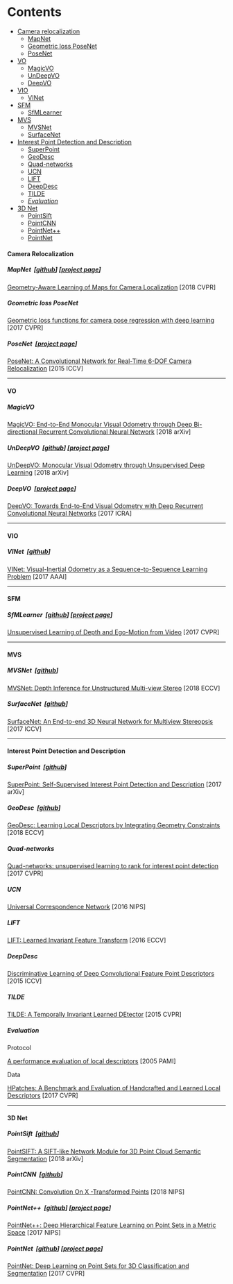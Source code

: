 # Contents  
- [Camera relocalization](#camera-relocalization)
	- [MapNet](#mapnet-githubproject-page)
	- [Geometric loss PoseNet](#geometric-loss-posenet)
	- [PoseNet](#posenet-project-page)
- [VO](#vo)
	- [MagicVO](#magicvo)
	- [UnDeepVO](#undeepvo-githubproject-page)
	- [DeepVO](#deepvo-project-page)
- [VIO](#vio)
	- [VINet](#vinet-github)
- [SFM](#sfm)
	- [SfMLearner](#sfmlearner-githubproject-page)
- [MVS](#mvs)
	- [MVSNet](#mvsnet-github)
	- [SurfaceNet](#surfacenet-github)
- [Interest Point Detection and Description](#interest-point-detection-and-description)  
	- [SuperPoint](#superpoint-github)
	- [GeoDesc](#geodesc-github)
	- [Quad-networks](#quad-networks)
	- [UCN](#ucn)
	- [LIFT](#lift)
	- [DeepDesc](#deepdesc)
	- [TILDE](#tilde)
	- [*Evaluation*](#evaluation)
- [3D Net](#3d-net)   
  - [PointSift](#pointsift-github) 
  - [PointCNN](#pointcnn-github) 
  - [PointNet++](#pointnet-githubproject-page)  
  - [PointNet](#pointnet-githubproject-page-1) 

#### Camera Relocalization

##### MapNet &nbsp;[[github](https://github.com/NVlabs/geomapnet)]&nbsp;[[project page](https://research.nvidia.com/publication/2018-06_Geometry-Aware-Learning-of)]
[ Geometry-Aware Learning of Maps for Camera Localization](https://arxiv.org/abs/1712.03342) [2018 CVPR]

##### Geometric loss PoseNet 
[Geometric loss functions for camera pose regression with deep learning](https://arxiv.org/abs/1704.00390) [2017 CVPR]

##### PoseNet &nbsp;[[project page](http://mi.eng.cam.ac.uk/projects/relocalisation/)]
[PoseNet: A Convolutional Network for Real-Time 6-DOF Camera Relocalization](https://arxiv.org/abs/1505.07427) [2015 ICCV]

------

#### VO

##### MagicVO
[MagicVO: End-to-End Monocular Visual Odometry through Deep Bi-directional
Recurrent Convolutional Neural Network](https://arxiv.org/pdf/1811.10964) [2018 arXiv]

##### UnDeepVO &nbsp;[[github](https://github.com/drmaj/UnDeepVO)]&nbsp;[[project page](http://senwang.gitlab.io/UnDeepVO/)]
[UnDeepVO: Monocular Visual Odometry through Unsupervised Deep Learning](https://arxiv.org/abs/1709.06841) [2018 arXiv]

##### DeepVO &nbsp;[[project page](http://senwang.gitlab.io/DeepVO/)] 
[DeepVO: Towards End-to-End Visual Odometry with Deep Recurrent Convolutional Neural Networks](https://arxiv.org/abs/1709.08429) [2017 ICRA]

------

#### VIO

##### VINet &nbsp;[[github](https://github.com/HTLife/VINet)]
[VINet: Visual-Inertial Odometry as a Sequence-to-Sequence Learning Problem](https://arxiv.org/abs/1701.08376) [2017 AAAI]

------

#### SFM

##### SfMLearner &nbsp;[[github](https://github.com/tinghuiz/SfMLearner)]&nbsp;[[project page](https://people.eecs.berkeley.edu/~tinghuiz/projects/SfMLearner/)]
[Unsupervised Learning of Depth and Ego-Motion from Video](https://arxiv.org/abs/1704.07813) [2017 CVPR]

------

#### MVS

##### MVSNet &nbsp;[[github](https://github.com/YoYo000/MVSNet)]
[MVSNet: Depth Inference for Unstructured Multi-view Stereo](https://arxiv.org/abs/1804.02505) [2018 ECCV]

##### SurfaceNet &nbsp;[[github](https://github.com/mjiUST/SurfaceNet)]
[SurfaceNet: An End-to-end 3D Neural Network for Multiview Stereopsis](https://arxiv.org/abs/1708.01749) [2017 ICCV]

------

#### Interest Point Detection and Description

##### SuperPoint &nbsp;[[github](https://github.com/MagicLeapResearch/SuperPointPretrainedNetwork)]
[SuperPoint: Self-Supervised Interest Point Detection and Description](https://arxiv.org/abs/1712.07629) [2017 arXiv]

##### GeoDesc &nbsp;[[github](https://github.com/lzx551402/geodesc)]
[GeoDesc: Learning Local Descriptors by Integrating Geometry Constraints](https://arxiv.org/abs/1807.06294) [2018 ECCV]

##### Quad-networks
[Quad-networks: unsupervised learning to rank for interest point detection](https://arxiv.org/abs/1611.07571) [2017 CVPR]

##### UCN
[Universal Correspondence Network](https://arxiv.org/abs/1606.03558) [2016 NIPS]

##### LIFT
[LIFT: Learned Invariant Feature Transform](https://arxiv.org/abs/1603.09114) [2016 ECCV]

##### DeepDesc
[ Discriminative Learning of Deep Convolutional Feature Point Descriptors](https://icwww.epfl.ch/~trulls/pdf/iccv-2015-deepdesc.pdf) [2015 ICCV]

#####  TILDE
[ TILDE: A Temporally Invariant Learned DEtector](https://arxiv.org/abs/1411.4568) [2015 CVPR]

##### *Evaluation* 
Protocol

[A performance evaluation of local descriptors](https://www.robots.ox.ac.uk/~vgg/research/affine/det_eval_files/mikolajczyk_pami2004.pdf) [2005 PAMI]

Data

[HPatches: A Benchmark and Evaluation of Handcrafted and Learned Local Descriptors](https://arxiv.org/abs/1704.05939) [2017 CVPR]

------

#### 3D Net

##### PointSift &nbsp;[[github](https://github.com/MVIG-SJTU/pointSIFT)]
[PointSIFT: A SIFT-like Network Module for 3D Point Cloud Semantic Segmentation](https://arxiv.org/abs/1807.00652) [2018 arXiv]

##### PointCNN &nbsp;[[github](https://github.com/yangyanli/PointCNN)]
[PointCNN: Convolution On X -Transformed Points](https://arxiv.org/abs/1801.07791) [2018 NIPS]

##### PointNet++ &nbsp;[[github](https://github.com/charlesq34/pointnet2)]&nbsp;[[project page](http://stanford.edu/~rqi/pointnet2/)]
[PointNet++: Deep Hierarchical Feature Learning on Point Sets in a Metric Space](https://arxiv.org/abs/1706.02413) [2017 NIPS]

##### PointNet &nbsp;[[github](https://github.com/charlesq34/pointnet)]&nbsp;[[project page](http://stanford.edu/~rqi/pointnet/)]
[PointNet: Deep Learning on Point Sets for 3D Classification and Segmentation](https://arxiv.org/abs/1612.00593) [2017 CVPR]


